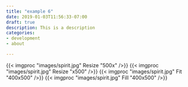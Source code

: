 ```yaml
---
title: "example 6"
date: 2019-01-03T11:56:33-07:00
draft: true
description: This is a description
categories:
- development
- about

---
```


{{< imgproc "images/spirit.jpg" Resize "500x" />}}
{{< imgproc "images/spirit.jpg" Resize "x500" />}}
{{< imgproc "images/spirit.jpg" Fit "400x500" />}}
{{< imgproc "images/spirit.jpg" Fill "400x500" />}}
